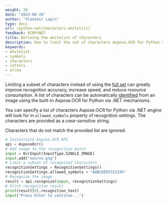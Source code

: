 ```yaml
---
weight: 20
date: "2023-08-26"
author: "Vladimir Lapin"
type: docs
url: /python-net/characters-whitelist/
feedback: OCRPYNET
title: Defining the whitelist of characters
description: How to limit the set of characters Aspose.OCR for Python via .NET engine will look for.
keywords:
- whitelist
- symbols
- characters
- letters
- allow
---
```


Limiting a subset of characters instead of using the [full set](/ocr/python-net/recognition-languages/) can greatly improve recognition accuracy, increase speed, and reduce resource consumption. A list of characters can be automatically [identified](/ocr/python-net/characters-identify/) from an image using the built-in Aspose.OCR for Python via .NET mechanisms.

You can specify a list of characters Aspose.OCR for Python via .NET engine will look for in `allowed_symbols` property of recognition settings. The characters are provided as a _case-sensitive_ string.

Characters that do not match the provided list are ignored.

```python
# Instantiate Aspose.OCR API
api = AsposeOcr()
# Add image to the recognition batch
input = OcrInput(InputType.SINGLE_IMAGE)
input.add("source.png")
# Limit a subset of recognized characters
recognitionSettings = RecognitionSettings()
recognitionSettings.allowed_symbols = "AÁBCDEÉFG12345"
# Recognize the image
result = api.recognize(input, recognitionSettings)
# Print recognition result
print(result[0].recognition_text)
input("Press Enter to continue...")
```
